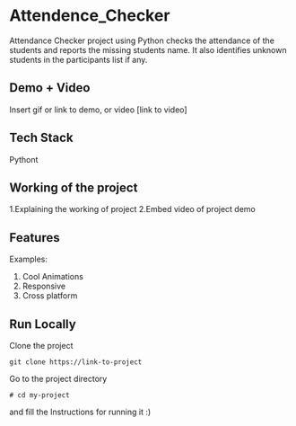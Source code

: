 # Attendence_Checker

Attendance Checker project using Python checks the attendance of the students and reports the missing students name. It also identifies unknown students in the participants list if any.

## Demo + Video

Insert gif or link to demo, or video [link to video]

## Tech Stack

Pythont

## Working of the project

  1.Explaining the working of project
  2.Embed video of project demo
 
## Features

 Examples:
  1. Cool Animations
  2. Responsive
  3. Cross platform
  
## Run Locally
 Clone the project
 
    git clone https://link-to-project
 Go to the project directory
 
    # cd my-project
    
 and fill the Instructions for running it :)
 

 

